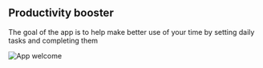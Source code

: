 ## Productivity booster

The goal of the app is to help make better use of your time by setting daily tasks and completing them

![App welcome](https://i.imgur.com/09PSrnj.jpg)

